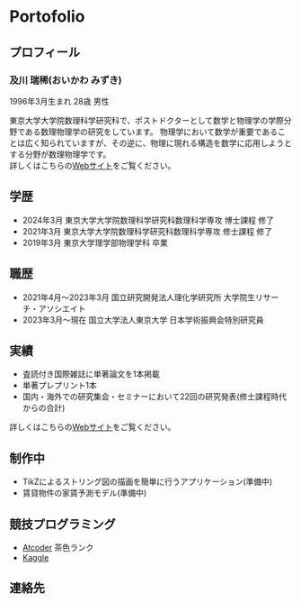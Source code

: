 # Portofolio

## プロフィール

### 及川 瑞稀(おいかわ みずき)
1996年3月生まれ 28歳 男性

東京大学大学院数理科学研究科で、ポストドクターとして数学と物理学の学際分野である数理物理学の研究をしています。 
物理学において数学が重要であることは広く知られていますが、その逆に、物理に現れる構造を数学に応用しようとする分野が数理物理学です。  
詳しくはこちらの[Webサイト](https://sites.google.com/view/oikawamizuki/home)をご覧ください。

## 学歴
- 2024年3月 東京大学大学院数理科学研究科数理科学専攻 博士課程 修了
- 2021年3月 東京大学大学院数理科学研究科数理科学専攻 修士課程 修了
- 2019年3月 東京大学理学部物理学科 卒業

## 職歴
- 2021年4月～2023年3月 国立研究開発法人理化学研究所 大学院生リサーチ・アソシエイト
- 2023年3月～現在 国立大学法人東京大学 日本学術振興会特別研究員

## 実績
- 査読付き国際雑誌に単著論文を1本掲載
- 単著プレプリント1本
- 国内・海外での研究集会・セミナーにおいて22回の研究発表(修士課程時代からの合計)

詳しくはこちらの[Webサイト](https://sites.google.com/view/oikawamizuki/home)をご覧ください。

## 制作中
- TikZによるストリング図の描画を簡単に行うアプリケーション(準備中)
- 賃貸物件の家賃予測モデル(準備中)

## 競技プログラミング
- [Atcoder](https://atcoder.jp/users/oki_) 茶色ランク
- [Kaggle](https://www.kaggle.com/oki196883)

## 連絡先
